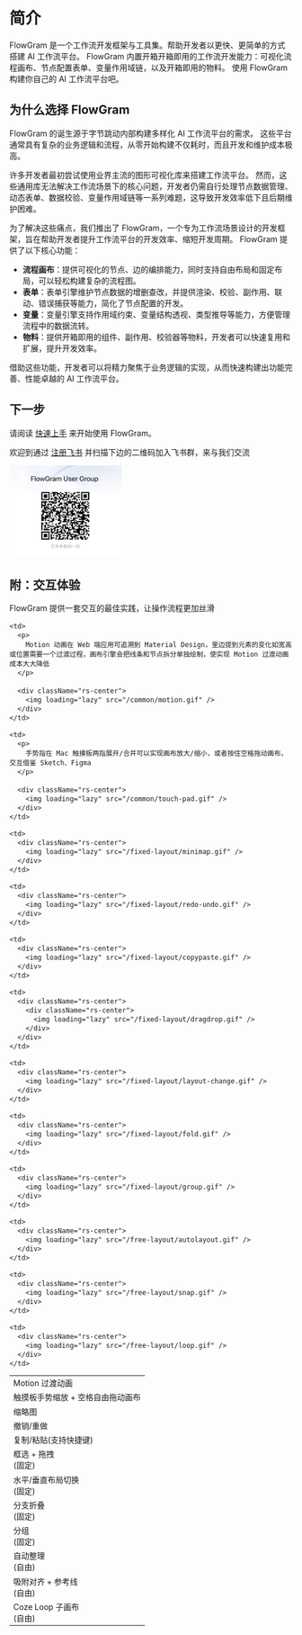 # 简介

FlowGram 是一个工作流开发框架与工具集。帮助开发者以更快、更简单的方式搭建 AI 工作流平台。
FlowGram 内置开箱开箱即用的工作流开发能力：可视化流程画布、节点配置表单、变量作用域链，以及开箱即用的物料。
使用 FlowGram 构建你自己的 AI 工作流平台吧。

## 为什么选择 FlowGram

FlowGram 的诞生源于字节跳动内部构建多样化 AI 工作流平台的需求。
这些平台通常具有复杂的业务逻辑和流程，从零开始构建不仅耗时，而且开发和维护成本极高。

许多开发者最初尝试使用业界主流的图形可视化库来搭建工作流平台。
然而，这些通用库无法解决工作流场景下的核心问题，开发者仍需自行处理节点数据管理、动态表单、数据校验、变量作用域链等一系列难题，这导致开发效率低下且后期维护困难。

为了解决这些痛点，我们推出了 FlowGram，一个专为工作流场景设计的开发框架，旨在帮助开发者提升工作流平台的开发效率、缩短开发周期。
FlowGram 提供了以下核心功能：

* **流程画布**：提供可视化的节点、边的编排能力，同时支持自由布局和固定布局，可以轻松构建复杂的流程图。
* **表单**：表单引擎维护节点数据的增删查改，并提供渲染、校验、副作用、联动、错误捕获等能力，简化了节点配置的开发。
* **变量**：变量引擎支持作用域约束、变量结构透视、类型推导等能力，方便管理流程中的数据流转。
* **物料**：提供开箱即用的组件、副作用、校验器等物料，开发者可以快速复用和扩展，提升开发效率。

借助这些功能，开发者可以将精力聚焦于业务逻辑的实现，从而快速构建出功能完善、性能卓越的 AI 工作流平台。

## 下一步

请阅读 [快速上手](/guide/getting-started/quick-start.md) 来开始使用 FlowGram。

欢迎到通过 [注册飞书](https://www.feishu.cn/en/) 并扫描下边的二维码加入飞书群，来与我们交流

<img src="/lark-group.png" width="200" />

## 附：交互体验

FlowGram 提供一套交互的最佳实践，让操作流程更加丝滑

<table className="rs-table">
  <tr>
    <td>Motion 过渡动画</td>

    <td>
      <p>
        Motion 动画在 Web 端应用可追溯到 Material Design，里边提到元素的变化如宽高或位置需要一个过渡过程，画布引擎会把线条和节点拆分单独绘制，使实现 Motion 过渡动画成本大大降低
      </p>

      <div className="rs-center">
        <img loading="lazy" src="/common/motion.gif" />
      </div>
    </td>
  </tr>

  <tr>
    <td>触摸板手势缩放 + 空格自由拖动画布</td>

    <td>
      <p>
        手势指在 Mac 触摸板两指展开/合并可以实现画布放大/缩小，或者按住空格拖动画布，交互借鉴 Sketch、Figma
      </p>

      <div className="rs-center">
        <img loading="lazy" src="/common/touch-pad.gif" />
      </div>
    </td>
  </tr>

  <tr>
    <td>缩略图</td>

    <td>
      <div className="rs-center">
        <img loading="lazy" src="/fixed-layout/minimap.gif" />
      </div>
    </td>
  </tr>

  <tr>
    <td>撤销/重做</td>

    <td>
      <div className="rs-center">
        <img loading="lazy" src="/fixed-layout/redo-undo.gif" />
      </div>
    </td>
  </tr>

  <tr>
    <td>复制/粘贴(支持快捷键)</td>

    <td>
      <div className="rs-center">
        <img loading="lazy" src="/fixed-layout/copypaste.gif" />
      </div>
    </td>
  </tr>

  <tr>
    <td>
      <div>
        <div>框选 + 拖拽</div>
        <div>(固定)</div>
      </div>
    </td>

    <td>
      <div className="rs-center">
        <div className="rs-center">
          <img loading="lazy" src="/fixed-layout/dragdrop.gif" />
        </div>
      </div>
    </td>
  </tr>

  <tr>
    <td>
      <div>水平/垂直布局切换</div>
      <div>(固定)</div>
    </td>

    <td>
      <div className="rs-center">
        <img loading="lazy" src="/fixed-layout/layout-change.gif" />
      </div>
    </td>
  </tr>

  <tr>
    <td>
      <div>分支折叠</div>
      <div>(固定)</div>
    </td>

    <td>
      <div className="rs-center">
        <img loading="lazy" src="/fixed-layout/fold.gif" />
      </div>
    </td>
  </tr>

  <tr>
    <td>
      <div>分组</div>
      <div>(固定)</div>
    </td>

    <td>
      <div className="rs-center">
        <img loading="lazy" src="/fixed-layout/group.gif" />
      </div>
    </td>
  </tr>

  <tr>
    <td>
      自动整理
      <div>(自由)</div>
    </td>

    <td>
      <div className="rs-center">
        <img loading="lazy" src="/free-layout/autolayout.gif" />
      </div>
    </td>
  </tr>

  <tr>
    <td>
      吸附对齐 + 参考线
      <div>(自由)</div>
    </td>

    <td>
      <div className="rs-center">
        <img loading="lazy" src="/free-layout/snap.gif" />
      </div>
    </td>
  </tr>

  <tr>
    <td>
      Coze Loop 子画布
      <div>(自由)</div>
    </td>

    <td>
      <div className="rs-center">
        <img loading="lazy" src="/free-layout/loop.gif" />
      </div>
    </td>
  </tr>
</table>

